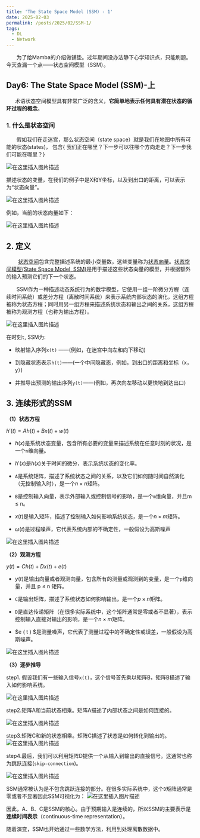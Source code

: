 ```yaml
---
title: 'The State Space Model (SSM) - 1'
date: 2025-02-03
permalink: /posts/2025/02/SSM-1/
tags:
  - DL
  - Network
---
```


       为了给Mamba的介绍做铺垫。过年期间没办法静下心学知识点，只能刷题。今天查漏一个点——状态空间模型（SSM）。

## Day6: The State Space Model (SSM)-上

      术语状态空间模型具有非常广泛的含义，**它简单地表示任何具有潜在状态的循环过程的概念**。

### 1. **什么是状态空间**

       假如我们在走迷宫，那么状态空间（state space）就是我们在地图中所有可能的状态(states)， 包含{ 我们正在哪里？下一步可以往哪个方向走走？下一步我们可能在哪里？}

![在这里插入图片描述](https://i-blog.csdnimg.cn/blog_migrate/babdadf62f56847e8be618c90f302a35.png#pic_center)

描述状态的变量，在我们的例子中是X和Y坐标，以及到出口的距离，可以表示为“状态向量”。

![在这里插入图片描述](https://i-blog.csdnimg.cn/blog_migrate/a9765a3c0998267bda0e34bd86c1a9d7.png#pic_center)

例如，当前的状态向量如下：  

<img src="https://i-blog.csdnimg.cn/blog_migrate/e30d32060c0c552f254a6845751a80c4.png#pic_center" title="" alt="在这里插入图片描述" data-align="center">

## 2. 定义

        <u>状态空间</u>包含完整描述系统的最小变量数，这些变量称为<u>状态向量</u>。<u>状态空间模型(State Space Model, SSM)</u>是用于描述这些状态向量的模型，并根据额外的输入预测它们的下一个状态。

       SSM作为一种描述动态系统行为的数学模型，它使用一组一阶微分方程（连续时间系统）或差分方程（离散时间系统）来表示系统内部状态的演化，这组方程被称为状态方程；同时用另一组方程来描述系统状态和输出之间的关系，这组方程被称为观测方程（也称为输出方程）。

![在这里插入图片描述](https://i-blog.csdnimg.cn/blog_migrate/f02008d2a9056e0082fa86d5d0efbfb2.png#pic_center)

在时刻`t`, SSM为:

* 映射输入序列`x(t)` ——(例如，在迷宫中向左和向下移动)

* 到隐藏状态表示`h(t)`——(一个中间隐藏态，例如，到出口的距离和坐标（x，y）)

* 并推导出预测的输出序列`y(t)`——(例如，再次向左移动以更快地到达出口)

## 3. 连续形式的SSM

**（1）状态方程**

$h'(t) = Ah(t)+Bx(t)+w(t)$

* $h(x)$是系统状态变量，包含所有必要的变量来描述系统在任意时刻的状况，是一个`n`维向量。

* $h'(x)$是$h(x)$关于时间的微分，表示系统状态的变化率。

* `A`是系统矩阵，描述了系统状态之间的关系，以及它们如何随时间自然演化（无控制输入时），是一个$n \times n$矩阵。

* `B`是控制输入向量，表示外部输入或控制信号的影响，是一个`m`维向量，并且m ≤ n。

* $x(t)$是输入矩阵，描述了控制输入如何影响系统状态，是一个$n \times m$矩阵。

* $\omega(t)$是过程噪声，它代表系统内部的不确定性，一般假设为高斯噪声

![在这里插入图片描述](https://i-blog.csdnimg.cn/blog_migrate/e33b6f29585f565d4d2a75ccb3803041.png#pic_center)

**（2）观测方程**

$y(t) = Ch(t)+Dx(t)+e(t)$

* $y(t)$是输出向量或者观测向量，包含所有的测量或观测到的变量，是一个`p`维向量，并且 p ≤ n 矩阵。

* `C`是输出矩阵，描述了系统状态如何影响输出，是一个$p  \times n$矩阵。

* `D`是直达传递矩阵（在很多实际系统中，这个矩阵通常是零或者不显著），表示控制输入直接对输出的影响，是一个$n \times m$矩阵。

* $e ( t ) $是测量噪声，它代表了测量过程中的不确定性或误差，一般假设为高斯噪声。

![在这里插入图片描述](https://i-blog.csdnimg.cn/blog_migrate/670f910b96f2a43b85aee565d151bdf1.png#pic_center)

**（3）逐步推导**

step1. 假设我们有一些输入信号`x(t)`，这个信号首先乘以矩阵B，矩阵B描述了输入如何影响系统。

<img src="https://i-blog.csdnimg.cn/blog_migrate/a88f146801cfb8017992a06dbf04d43a.png#pic_center" title="" alt="在这里插入图片描述" data-align="center">

step2.矩阵A和当前状态相乘。矩阵A描述了内部状态之间是如何连接的。

<img src="https://i-blog.csdnimg.cn/blog_migrate/23517a336980dcd9eee74da21f5ab79e.png#pic_center" title="" alt="在这里插入图片描述" data-align="center">

step3.矩阵C和新的状态相乘。矩阵C描述了状态是如何转化到输出的。<img title="" src="https://i-blog.csdnimg.cn/blog_migrate/6752e7bf87cd53301a3896ab568e384e.png#pic_center" alt="在这里插入图片描述" data-align="center">

step4.最后，我们可以利用矩阵D提供一个从输入到输出的直接信号。这通常也称为跳跃连接(`skip-connection`)。

![在这里插入图片描述](https://i-blog.csdnimg.cn/blog_migrate/21917a07b7814da53e76ada580dfbcee.png#pic_center)

SSM通常被认为是不包含跳跃连接的部分。在很多实际系统中，这个`D`矩阵通常是零或者不显著因此SSM可视化为：
![在这里插入图片描述](https://i-blog.csdnimg.cn/blog_migrate/8a83a87de44e56f2c32f6787cd33a8b9.png#pic_center)

因此，A、B、C是SSM的核心。由于预期输入是连续的，所以SSM的主要表示是**连续时间表示**（continuous-time representation）。



随着演变，SSM也开始通过一些数学方法，利用到处理离散数据中。
